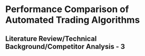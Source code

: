 # Performance Comparison of Automated Trading Algorithms

## Literature Review/Technical Background/Competitor Analysis - 3